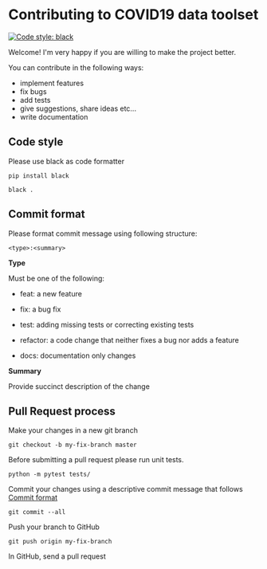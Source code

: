 # Contributing to COVID19 data toolset

[![Code style: black](https://img.shields.io/badge/code%20style-black-000000.svg)](https://github.com/python/black)

Welcome! I'm very happy if you are willing to make the project better.

You can contribute in the following ways:

* implement features
* fix bugs
* add tests
* give suggestions, share ideas etc...
* write documentation

## <a name="codestyle"></a> Code style

Please use black as code formatter

`pip install black`

`black .`

## <a name="commit"></a> Commit format

Please format commit message using following structure:

`<type>:<summary>`

**Type**

Must be one of the following:

* feat: a new feature

* fix: a bug fix

* test: adding missing tests or correcting existing tests

* refactor: a code change that neither fixes a bug nor adds a feature

* docs: documentation only changes

**Summary**

Provide succinct description of the change

## Pull Request process

Make your changes in a new git branch

`git checkout -b my-fix-branch master`

Before submitting a pull request please run unit tests.

`python -m pytest tests/`

Commit your changes using a descriptive commit message that follows [Commit format](#commit)

`git commit --all`

Push your branch to GitHub

`git push origin my-fix-branch`

In GitHub, send a pull request
